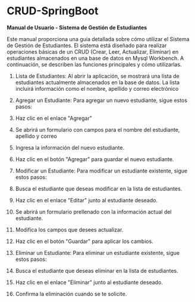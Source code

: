 # CRUD-SpringBoot
**Manual de Usuario - Sistema de Gestión de Estudiantes**

Este manual proporciona una guía detallada sobre cómo utilizar el Sistema de Gestión de Estudiantes. El sistema está diseñado para realizar operaciones básicas de un CRUD (Crear, Leer, Actualizar, Eliminar) en estudiantes almacenados en una base de datos en Mysql Workbench. A continuación, se describen las funciones principales y cómo utilizarlas.

1. Lista de Estudiantes:
Al abrir la aplicación, se mostrará una lista de estudiantes actualmente almacenados en la base de datos. La lista incluirá información como el nombre, apellido y correo electrónico



2. Agregar un Estudiante:
Para agregar un nuevo estudiante, sigue estos pasos:

1. Haz clic en el enlace "Agregar" 
2. Se abrirá un formulario con campos para el nombre del estudiante, apellido y correo
3. Ingresa la información del nuevo estudiante.
4. Haz clic en el botón "Agregar" para guardar el nuevo estudiante.

3. Modificar un Estudiante:
Para modificar un estudiante existente, sigue estos pasos:

1. Busca el estudiante que deseas modificar en la lista de estudiantes.
2. Haz clic en el enlace "Editar" junto al estudiante deseado.
3. Se abrirá un formulario prellenado con la información actual del estudiante.
4. Modifica los campos que desees actualizar.
5. Haz clic en el botón "Guardar" para aplicar los cambios.

4. Eliminar un Estudiante:
Para eliminar un estudiante existente, sigue estos pasos:

1. Busca el estudiante que deseas eliminar en la lista de estudiantes.
2. Haz clic en el enlace "Eliminar" junto al estudiante deseado.
3. Confirma la eliminación cuando se te solicite.

